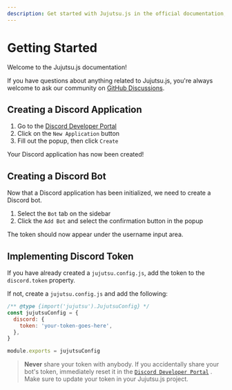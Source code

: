 ```yaml
---
description: Get started with Jujutsu.js in the official documentation, and learn more about all our features!
---
```


# Getting Started

Welcome to the Jujutsu.js documentation!

If you have questions about anything related to Jujutsu.js, you're always welcome to ask our community on [GitHub Discussions](https://github.com/vajitsu/jujutsu.js/discussions).

## Creating a Discord Application

1. Go to the [Discord Developer Portal](https://discord.com/developers/applications)
2. Click on the `New Application` button
3. Fill out the popup, then click `Create`

Your Discord application has now been created!

## Creating a Discord Bot

Now that a Discord application has been initialized, we need to create a Discord bot.

1. Select the `Bot` tab on the sidebar
2. Click the `Add Bot` and select the confirmation button in the popup

The token should now appear under the username input area.

## Implementing Discord Token

If you have already created a `jujutsu.config.js`, add the token to the `discord.token` property.

If not, create a `jujutsu.config.js` and add the following:

```js filename="jujutsu.config.js"
/** @type {import('jujutsu').JujutsuConfig} */
const jujutsuConfig = {
  discord: {
    token: 'your-token-goes-here',
  },
}

module.exports = jujutsuConfig
```

> **Never** share your token with anybody. If you accidentally share your bot's token, immediately reset it in the [`Discord Developer Portal`](https://discord.com/developers/applications) . Make sure to update your token in your Jujutsu.js project.
